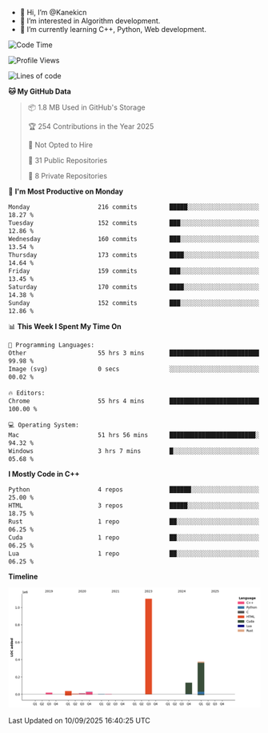- 👋 Hi, I’m @Kanekicn
- 👀 I’m interested in Algorithm development.
- 🌱 I’m currently learning C++, Python, Web development.

<!---
cotecsz/cotecsz is a ✨ special ✨ repository because its `README.md` (this file) appears on your GitHub profile.
You can click the Preview link to take a look at your changes.
--->

<!--START_SECTION:waka-->
![Code Time](http://img.shields.io/badge/Code%20Time-4%2C453%20hrs%2029%20mins-blue)

![Profile Views](http://img.shields.io/badge/Profile%20Views-0-blue)

![Lines of code](https://img.shields.io/badge/From%20Hello%20World%20I%27ve%20Written-1.7%20million%20lines%20of%20code-blue)

**🐱 My GitHub Data** 

> 📦 1.8 MB Used in GitHub's Storage 
 > 
> 🏆 254 Contributions in the Year 2025
 > 
> 🚫 Not Opted to Hire
 > 
> 📜 31 Public Repositories 
 > 
> 🔑 8 Private Repositories 
 > 
📅 **I'm Most Productive on Monday** 

```text
Monday                   216 commits         █████░░░░░░░░░░░░░░░░░░░░   18.27 % 
Tuesday                  152 commits         ███░░░░░░░░░░░░░░░░░░░░░░   12.86 % 
Wednesday                160 commits         ███░░░░░░░░░░░░░░░░░░░░░░   13.54 % 
Thursday                 173 commits         ████░░░░░░░░░░░░░░░░░░░░░   14.64 % 
Friday                   159 commits         ███░░░░░░░░░░░░░░░░░░░░░░   13.45 % 
Saturday                 170 commits         ████░░░░░░░░░░░░░░░░░░░░░   14.38 % 
Sunday                   152 commits         ███░░░░░░░░░░░░░░░░░░░░░░   12.86 % 
```


📊 **This Week I Spent My Time On** 

```text
💬 Programming Languages: 
Other                    55 hrs 3 mins       █████████████████████████   99.98 % 
Image (svg)              0 secs              ░░░░░░░░░░░░░░░░░░░░░░░░░   00.02 % 

🔥 Editors: 
Chrome                   55 hrs 4 mins       █████████████████████████   100.00 % 

💻 Operating System: 
Mac                      51 hrs 56 mins      ████████████████████████░   94.32 % 
Windows                  3 hrs 7 mins        █░░░░░░░░░░░░░░░░░░░░░░░░   05.68 % 
```

**I Mostly Code in C++** 

```text
Python                   4 repos             ██████░░░░░░░░░░░░░░░░░░░   25.00 % 
HTML                     3 repos             █████░░░░░░░░░░░░░░░░░░░░   18.75 % 
Rust                     1 repo              ██░░░░░░░░░░░░░░░░░░░░░░░   06.25 % 
Cuda                     1 repo              ██░░░░░░░░░░░░░░░░░░░░░░░   06.25 % 
Lua                      1 repo              ██░░░░░░░░░░░░░░░░░░░░░░░   06.25 % 
```



**Timeline**

![Lines of Code chart](https://raw.githubusercontent.com/Kanekicn/Kanekicn/master/assets/bar_graph.png)


 Last Updated on 10/09/2025 16:40:25 UTC
<!--END_SECTION:waka-->
